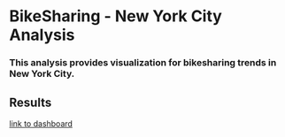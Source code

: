 # BikeSharing - New York City Analysis

### This analysis provides visualization for bikesharing trends in New York City.

## Results

[link to dashboard](https://public.tableau.com/app/profile/michael.bugyis/viz/NYCBikeUserAnalysis/NYCBikeUserAnalysis?publish=yes)
